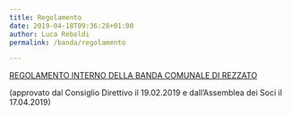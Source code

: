 ```yaml
---
title: Regolamento
date: 2019-04-18T09:36:28+01:00
author: Luca Reboldi
permalink: /banda/regolamento

---
```

[REGOLAMENTO INTERNO DELLA BANDA COMUNALE DI REZZATO](/assets/files/REGOLAMENTO-INTERNO-DELLA-BANDA-MUSICALE-BOZZA-seconda-versione-corretta-Luca.pdf)

(approvato dal Consiglio Direttivo il 19.02.2019 e dall&#8217;Assemblea dei Soci il 17.04.2019)